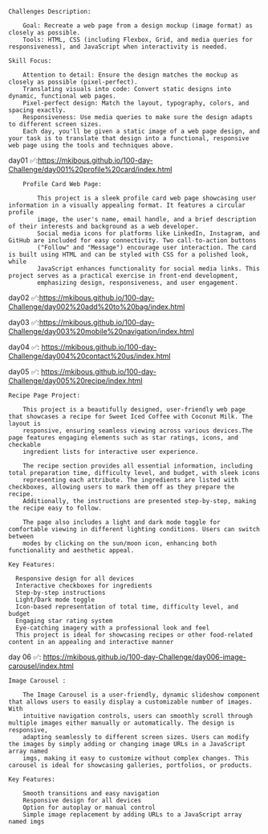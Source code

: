 
    Challenges Description:
    
        Goal: Recreate a web page from a design mockup (image format) as closely as possible.
        Tools: HTML, CSS (including Flexbox, Grid, and media queries for responsiveness), and JavaScript when interactivity is needed.

    Skill Focus:
  
        Attention to detail: Ensure the design matches the mockup as closely as possible (pixel-perfect).
        Translating visuals into code: Convert static designs into dynamic, functional web pages.
        Pixel-perfect design: Match the layout, typography, colors, and spacing exactly.
        Responsiveness: Use media queries to make sure the design adapts to different screen sizes.
        Each day, you'll be given a static image of a web page design, and your task is to translate that design into a functional, responsive web page using the tools and techniques above.

day01 ✅:https://mkibous.github.io/100-day-Challenge/day001%20profile%20card/index.html

        Profile Card Web Page:
        
            This project is a sleek profile card web page showcasing user information in a visually appealing format. It features a circular profile
            image, the user's name, email handle, and a brief description of their interests and background as a web developer.
            Social media icons for platforms like LinkedIn, Instagram, and GitHub are included for easy connectivity. Two call-to-action buttons                    
            ("Follow" and "Message") encourage user interaction. The card is built using HTML and can be styled with CSS for a polished look, while                 
            JavaScript enhances functionality for social media links. This project serves as a practical exercise in front-end development,                         
            emphasizing design, responsiveness, and user engagement.

day02 ✅:https://mkibous.github.io/100-day-Challenge/day002%20add%20to%20bag/index.html

day03 ✅:https://mkibous.github.io/100-day-Challenge/day003%20mobile%20navigation/index.html

day04 ✅: https://mkibous.github.io/100-day-Challenge/day004%20contact%20us/index.html

day05 ✅: https://mkibous.github.io/100-day-Challenge/day005%20recipe/index.html

    Recipe Page Project:

        This project is a beautifully designed, user-friendly web page that showcases a recipe for Sweet Iced Coffee with Coconut Milk. The layout is           
        responsive, ensuring seamless viewing across various devices.The page features engaging elements such as star ratings, icons, and checkable             
        ingredient lists for interactive user experience.
        
        The recipe section provides all essential information, including total preparation time, difficulty level, and budget, with sleek icons                 
        representing each attribute. The ingredients are listed with checkboxes, allowing users to mark them off as they prepare the recipe.                    
        Additionally, the instructions are presented step-by-step, making the recipe easy to follow.
        
        The page also includes a light and dark mode toggle for comfortable viewing in different lighting conditions. Users can switch between                  
        modes by clicking on the sun/moon icon, enhancing both functionality and aesthetic appeal.

    Key Features:

      Responsive design for all devices
      Interactive checkboxes for ingredients
      Step-by-step instructions
      Light/Dark mode toggle
      Icon-based representation of total time, difficulty level, and budget
      Engaging star rating system
      Eye-catching imagery with a professional look and feel
      This project is ideal for showcasing recipes or other food-related content in an appealing and interactive manner

day 06 ✅:  https://mkibous.github.io/100-day-Challenge/day006-image-carousel/index.html

    Image Carousel :

        The Image Carousel is a user-friendly, dynamic slideshow component that allows users to easily display a customizable number of images. With 
        intuitive navigation controls, users can smoothly scroll through multiple images either manually or automatically. The design is responsive, 
        adapting seamlessly to different screen sizes. Users can modify the images by simply adding or changing image URLs in a JavaScript array named 
        imgs, making it easy to customize without complex changes. This carousel is ideal for showcasing galleries, portfolios, or products.
    
    Key Features:

        Smooth transitions and easy navigation
        Responsive design for all devices
        Option for autoplay or manual control
        Simple image replacement by adding URLs to a JavaScript array named imgs 
